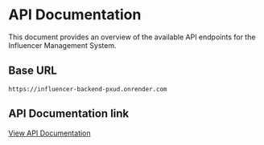 # API Documentation

This document provides an overview of the available API endpoints for the Influencer Management System.

## Base URL
`https://influencer-backend-pxud.onrender.com`

## API Documentation link
[View API Documentation](https://documenter.getpostman.com/view/38488924/2sAYJ7fycu)

